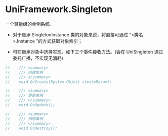 # UniFramework.Singleton

一个轻量级的单例系统。



- 对于继承 SingletonInstance 类的对象来说，将直接可通过 “<类名>.Instance ”的方式获取对象索引；

- 可在继承对象中选择实现，如下三个事件接收方法。(会在 UniSingleton 通过委托广播，不实现无消耗)

```c#
//    /// <summary>
//    /// 创建单例
//    /// </summary>
//    void OnCreate(System.Object createParam);

//    /// <summary>
//    /// 更新单例
//    /// </summary>
//    void OnUpdate();

//    /// <summary>
//    /// 销毁单例
//    /// </summary>
//    void OnDestroy();
```
